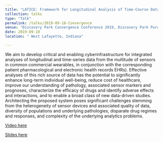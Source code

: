 ```yaml
---
title: "LATICE: Framework for Longitudinal Analysis of Time-Course Data from Patient Generated Health Data"
collection: talks
type: "Talk"
permalink: /talks/2019-09-10-Convergence
venue: "Discovery Park Convergence Conference 2019, Discovery Park Purdue University"
date: 2019-09-10
location: " West Lafayette, Indiana"

---
```


We aim to develop critical and enabling cyberinfrastructure for integrated analyses of longitudinal and time-series data from 
the multitude of sensors in common commercial wearables, in conjunction with the corresponding patient pharmacological and electronic health records 
EHRs). Effective analyses of this rich source of data has the potential to significantly enhance long-term individual well-being, reduce cost of 
healthcare, improve our understanding of pathology, associated sensor markers and prognoses, characterize the efficacy of drugs and identify adverse 
effects and interactions, and to enable a broad class of new data-driven studies. Architecting the proposed system poses significant challenges 
stemming from the heterogeneity of sensor devices and associated quality of data, diversity of populations and underlying pathologies, disparate drug 
regimes and responses, and complexity of the underlying analytics problems.

[Video here](https://www.youtube.com/watch?v=y14uueZcxBg&t=40s)

[Slides here](https://adibzaman.github.io/files/Talk_Convergence_09_10_2019.pptx)
